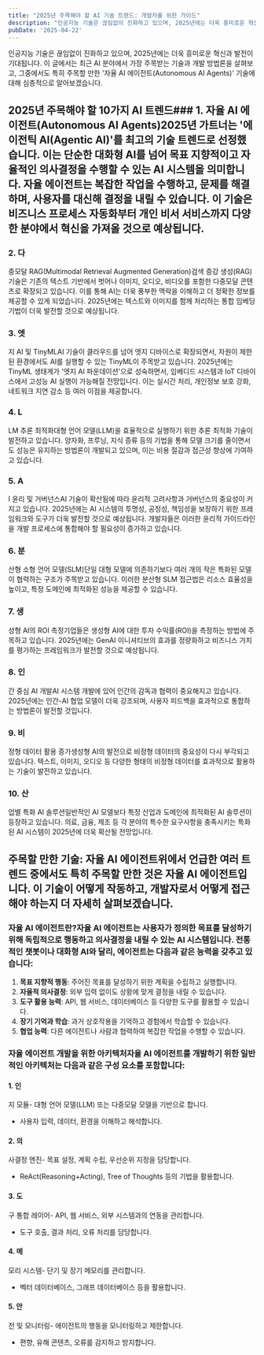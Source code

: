 ```yaml
---
title: "2025년 주목해야 할 AI 기술 트렌드: 개발자를 위한 가이드"
description: "인공지능 기술은 끊임없이 진화하고 있으며, 2025년에는 더욱 흥미로운 혁신과 발전이 기대됩니다. 이 글에서는 최근 AI 분야에서 가장 주목받는 기술과 개발 방법론을 살펴보고, 그중에서도 특히 주목할 만한 '자율 AI 에이전트(Autonomous AI Agents)' 기술에 대해 심층적..."
pubDate: '2025-04-22'
---
```


인공지능 기술은 끊임없이 진화하고 있으며, 2025년에는 더욱 흥미로운 혁신과 발전이 기대됩니다. 이 글에서는 최근 AI 분야에서 가장 주목받는 기술과 개발 방법론을 살펴보고, 그중에서도 특히 주목할 만한 '자율 AI 에이전트(Autonomous AI Agents)' 기술에 대해 심층적으로 알아보겠습니다.

## 2025년 주목해야 할 10가지 AI 트렌드### 1. 자율 AI 에이전트(Autonomous AI Agents)2025년 가트너는 '에이전틱 AI(Agentic AI)'를 최고의 기술 트렌드로 선정했습니다. 이는 단순한 대화형 AI를 넘어 목표 지향적이고 자율적인 의사결정을 수행할 수 있는 AI 시스템을 의미합니다. 자율 에이전트는 복잡한 작업을 수행하고, 문제를 해결하며, 사용자를 대신해 결정을 내릴 수 있습니다. 이 기술은 비즈니스 프로세스 자동화부터 개인 비서 서비스까지 다양한 분야에서 혁신을 가져올 것으로 예상됩니다.

### 2. 다

중모달 RAG(Multimodal Retrieval Augmented Generation)검색 증강 생성(RAG) 기술은 기존의 텍스트 기반에서 벗어나 이미지, 오디오, 비디오를 포함한 다중모달 콘텐츠로 확장되고 있습니다. 이를 통해 AI는 더욱 풍부한 맥락을 이해하고 더 정확한 정보를 제공할 수 있게 되었습니다. 2025년에는 텍스트와 이미지를 함께 처리하는 통합 임베딩 기법이 더욱 발전할 것으로 예상됩니다.

### 3. 엣

지 AI 및 TinyMLAI 기술이 클라우드를 넘어 엣지 디바이스로 확장되면서, 자원이 제한된 환경에서도 AI를 실행할 수 있는 TinyML이 주목받고 있습니다. 2025년에는 TinyML 생태계가 '엣지 AI 파운데이션'으로 성숙하면서, 임베디드 시스템과 IoT 디바이스에서 고성능 AI 실행이 가능해질 전망입니다. 이는 실시간 처리, 개인정보 보호 강화, 네트워크 지연 감소 등 여러 이점을 제공합니다.

### 4. L

LM 추론 최적화대형 언어 모델(LLM)을 효율적으로 실행하기 위한 추론 최적화 기술이 발전하고 있습니다. 양자화, 프루닝, 지식 증류 등의 기법을 통해 모델 크기를 줄이면서도 성능은 유지하는 방법론이 개발되고 있으며, 이는 비용 절감과 접근성 향상에 기여하고 있습니다.

### 5. A

I 윤리 및 거버넌스AI 기술이 확산됨에 따라 윤리적 고려사항과 거버넌스의 중요성이 커지고 있습니다. 2025년에는 AI 시스템의 투명성, 공정성, 책임성을 보장하기 위한 프레임워크와 도구가 더욱 발전할 것으로 예상됩니다. 개발자들은 이러한 윤리적 가이드라인을 개발 프로세스에 통합해야 할 필요성이 증가하고 있습니다.

### 6. 분

산형 소형 언어 모델(SLM)단일 대형 모델에 의존하기보다 여러 개의 작은 특화된 모델이 협력하는 구조가 주목받고 있습니다. 이러한 분산형 SLM 접근법은 리소스 효율성을 높이고, 특정 도메인에 최적화된 성능을 제공할 수 있습니다.

### 7. 생

성형 AI의 ROI 측정기업들은 생성형 AI에 대한 투자 수익률(ROI)을 측정하는 방법에 주목하고 있습니다. 2025년에는 GenAI 이니셔티브의 효과를 정량화하고 비즈니스 가치를 평가하는 프레임워크가 발전할 것으로 예상됩니다.

### 8. 인

간 중심 AI 개발AI 시스템 개발에 있어 인간의 감독과 협력이 중요해지고 있습니다. 2025년에는 인간-AI 협업 모델이 더욱 강조되며, 사용자 피드백을 효과적으로 통합하는 방법론이 발전할 것입니다.

### 9. 비

정형 데이터 활용 증가생성형 AI의 발전으로 비정형 데이터의 중요성이 다시 부각되고 있습니다. 텍스트, 이미지, 오디오 등 다양한 형태의 비정형 데이터를 효과적으로 활용하는 기술이 발전하고 있습니다.

### 10. 산

업별 특화 AI 솔루션일반적인 AI 모델보다 특정 산업과 도메인에 최적화된 AI 솔루션이 등장하고 있습니다. 의료, 금융, 제조 등 각 분야의 특수한 요구사항을 충족시키는 특화된 AI 시스템이 2025년에 더욱 확산될 전망입니다.

## 주목할 만한 기술: 자율 AI 에이전트위에서 언급한 여러 트렌드 중에서도 특히 주목할 만한 것은 자율 AI 에이전트입니다. 이 기술이 어떻게 작동하고, 개발자로서 어떻게 접근해야 하는지 더 자세히 살펴보겠습니다.

### 자율 AI 에이전트란?자율 AI 에이전트는 사용자가 정의한 목표를 달성하기 위해 독립적으로 행동하고 의사결정을 내릴 수 있는 AI 시스템입니다. 전통적인 챗봇이나 대화형 AI와 달리, 에이전트는 다음과 같은 능력을 갖추고 있습니다:

1. **목표 지향적 행동**: 주어진 목표를 달성하기 위한 계획을 수립하고 실행합니다.
2. **자율적 의사결정**: 외부 입력 없이도 상황에 맞게 결정을 내릴 수 있습니다.
3. **도구 활용 능력**: API, 웹 서비스, 데이터베이스 등 다양한 도구를 활용할 수 있습니다.
4. **장기 기억과 학습**: 과거 상호작용을 기억하고 경험에서 학습할 수 있습니다.
5. **협업 능력**: 다른 에이전트나 사람과 협력하여 복잡한 작업을 수행할 수 있습니다.

### 자율 에이전트 개발을 위한 아키텍처자율 AI 에이전트를 개발하기 위한 일반적인 아키텍처는 다음과 같은 구성 요소를 포함합니다:

#### 1. 인

지 모듈- 대형 언어 모델(LLM) 또는 다중모달 모델을 기반으로 합니다.

- 사용자 입력, 데이터, 환경을 이해하고 해석합니다.

#### 2. 의

사결정 엔진- 목표 설정, 계획 수립, 우선순위 지정을 담당합니다.

- ReAct(Reasoning+Acting), Tree of Thoughts 등의 기법을 활용합니다.

#### 3. 도

구 통합 레이어- API, 웹 서비스, 외부 시스템과의 연동을 관리합니다.

- 도구 호출, 결과 처리, 오류 처리를 담당합니다.

#### 4. 메

모리 시스템- 단기 및 장기 메모리를 관리합니다.

- 벡터 데이터베이스, 그래프 데이터베이스 등을 활용합니다.

#### 5. 안

전 및 모니터링- 에이전트의 행동을 모니터링하고 제한합니다.

- 편향, 유해 콘텐츠, 오류를 감지하고 방지합니다.
